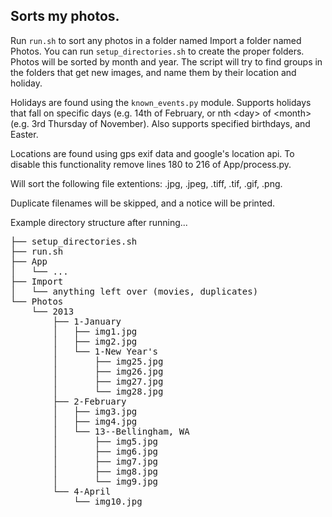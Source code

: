 ## Sorts my photos.

Run `run.sh` to sort any photos in a folder named Import a folder named Photos.
You can run `setup_directories.sh` to create the proper folders. Photos will be
sorted by month and year. The script will try to find groups in the folders
that get new images, and name them by their location and holiday.

Holidays are found using the `known_events.py` module. Supports holidays that
fall on specific days (e.g. 14th of February, or nth &lt;day&gt; of
&lt;month&gt; (e.g. 3rd Thursday of November). Also supports specified
birthdays, and Easter.

Locations are found using gps exif data and google's location api. To disable this functionality
remove lines 180 to 216 of App/process.py.

Will sort the following file extentions: .jpg, .jpeg, .tiff, .tif, .gif, .png.

Duplicate filenames will be skipped, and a notice will be printed.

Example directory structure after running...

<pre>
├── setup_directories.sh
├── run.sh
├── App
│   └── ...
├── Import
│   └── anything left over (movies, duplicates)
└── Photos
    └── 2013
        ├── 1-January
        │   ├── img1.jpg
        │   ├── img2.jpg
        │   └── 1-New Year's
        │       ├── img25.jpg
        │       ├── img26.jpg
        │       ├── img27.jpg
        │       └── img28.jpg
        ├── 2-February
        │   ├── img3.jpg
        │   ├── img4.jpg
        │   └── 13--Bellingham, WA
        │       ├── img5.jpg
        │       ├── img6.jpg
        │       ├── img7.jpg
        │       ├── img8.jpg
        │       └── img9.jpg
        └── 4-April
            └── img10.jpg
</pre>
